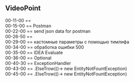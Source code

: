 
VideoPoint
---

00-11-00 ==   
00-15-00 == Postman   
00-22-00 == send json data for postman   
00-26-50 ==    
00-29-00 == кастомные параметры с помощью тимлифа   
00-34-00 == обработка ошибки 500   
00-35-00 == IDEA Evaluate   
00-36-00 == Optional<T>   
00-40-30 == ExceptionHandler   
00-43-00 == .ElseTrow(()-> new EntityNotFountException)   
00-45-00 == .ElseTrow(()-> new EntityNotFountException)   

  


 



